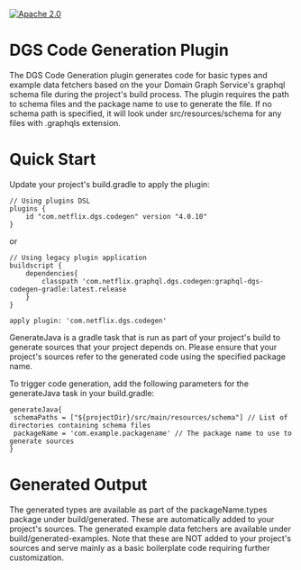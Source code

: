 [![Apache 2.0](https://img.shields.io/github/license/nebula-plugins/gradle-netflixoss-project-plugin.svg)](http://www.apache.org/licenses/LICENSE-2.0)

# DGS Code Generation Plugin

The DGS Code Generation plugin generates code for basic types and example data fetchers based on the your Domain Graph Service's graphql schema file during the project's build process.
The plugin requires the path to schema files and the package name to use to generate the file. If no schema path is specified, 
it will look under src/resources/schema for any files with .graphqls extension.  

# Quick Start

Update your project's build.gradle to apply the plugin:
```
// Using plugins DSL
plugins {
	id "com.netflix.dgs.codegen" version "4.0.10"
}
```
or 
````
// Using legacy plugin application
buildscript {
    dependencies{
        classpath 'com.netflix.graphql.dgs.codegen:graphql-dgs-codegen-gradle:latest.release
    }
}

apply plugin: 'com.netflix.dgs.codegen'
````

GenerateJava is a gradle task that is run as part of your project's build to generate sources that your project depends on. 
Please ensure that your project's sources refer to the generated code using the specified package name.
 
To trigger code generation, add the following parameters for the generateJava task in your build.gradle:
 ````
generateJava{
  schemaPaths = ["${projectDir}/src/main/resources/schema"] // List of directories containing schema files
  packageName = 'com.example.packagename' // The package name to use to generate sources
}
 ````

# Generated Output
The generated types are available as part of the packageName.types package under build/generated. These are automatically added to your project's sources.
The generated example data fetchers are available under build/generated-examples. Note that these are NOT added to your project's sources and serve mainly as a 
basic boilerplate code requiring further customization.







